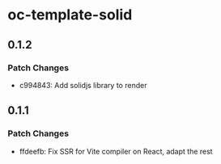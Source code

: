 # oc-template-solid

## 0.1.2

### Patch Changes

- c994843: Add solidjs library to render

## 0.1.1

### Patch Changes

- ffdeefb: Fix SSR for Vite compiler on React, adapt the rest
